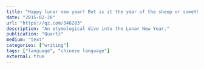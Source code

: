 ```yaml
---
title: "Happy lunar new year! But is it the year of the sheep or something else?"
date: "2015-02-20"
url: "https://qz.com/346283"
description: "An etymological dive into the Lunar New Year."
publication: "Quartz"
medium: "text"
categories: ["writing"]
tags: ["language", "chinese language"]
external: true
---
```

